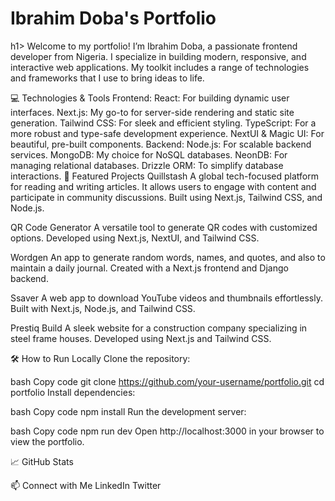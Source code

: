 <h1>Ibrahim Doba's Portfolio</h1>h1>
Welcome to my portfolio! I’m Ibrahim Doba, a passionate frontend developer from Nigeria. I specialize in building modern, responsive, and interactive web applications. My toolkit includes a range of technologies and frameworks that I use to bring ideas to life.

💻 Technologies & Tools
Frontend:
React: For building dynamic user interfaces.
Next.js: My go-to for server-side rendering and static site generation.
Tailwind CSS: For sleek and efficient styling.
TypeScript: For a more robust and type-safe development experience.
NextUI & Magic UI: For beautiful, pre-built components.
Backend:
Node.js: For scalable backend services.
MongoDB: My choice for NoSQL databases.
NeonDB: For managing relational databases.
Drizzle ORM: To simplify database interactions.
🌟 Featured Projects
Quillstash
A global tech-focused platform for reading and writing articles. It allows users to engage with content and participate in community discussions. Built using Next.js, Tailwind CSS, and Node.js.

QR Code Generator
A versatile tool to generate QR codes with customized options. Developed using Next.js, NextUI, and Tailwind CSS.

Wordgen
An app to generate random words, names, and quotes, and also to maintain a daily journal. Created with a Next.js frontend and Django backend.

Ssaver
A web app to download YouTube videos and thumbnails effortlessly. Built with Next.js, Node.js, and Tailwind CSS.

Prestiq Build
A sleek website for a construction company specializing in steel frame houses. Developed using Next.js and Tailwind CSS.

🛠️ How to Run Locally
Clone the repository:

bash
Copy code
git clone https://github.com/your-username/portfolio.git
cd portfolio
Install dependencies:

bash
Copy code
npm install
Run the development server:

bash
Copy code
npm run dev
Open http://localhost:3000 in your browser to view the portfolio.

📈 GitHub Stats

📫 Connect with Me
LinkedIn
Twitter
